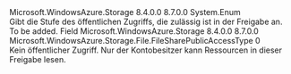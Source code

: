 <Type Name="FileSharePublicAccessType" FullName="Microsoft.WindowsAzure.Storage.File.FileSharePublicAccessType">
  <TypeSignature Language="C#" Value="public enum FileSharePublicAccessType" />
  <TypeSignature Language="ILAsm" Value=".class public auto ansi sealed FileSharePublicAccessType extends System.Enum" />
  <TypeSignature Language="DocId" Value="T:Microsoft.WindowsAzure.Storage.File.FileSharePublicAccessType" />
  <TypeSignature Language="VB.NET" Value="Public Enum FileSharePublicAccessType" />
  <TypeSignature Language="F#" Value="type FileSharePublicAccessType = " />
  <AssemblyInfo>
    <AssemblyName>Microsoft.WindowsAzure.Storage</AssemblyName>
    <AssemblyVersion>8.4.0.0</AssemblyVersion>
    <AssemblyVersion>8.7.0.0</AssemblyVersion>
  </AssemblyInfo>
  <Base>
    <BaseTypeName>System.Enum</BaseTypeName>
  </Base>
  <Docs>
    <summary>
            Gibt die Stufe des öffentlichen Zugriffs, die zulässig ist in der Freigabe an.
            </summary>
    <remarks>To be added.</remarks>
  </Docs>
  <Members>
    <Member MemberName="Off">
      <MemberSignature Language="C#" Value="Off" />
      <MemberSignature Language="ILAsm" Value=".field public static literal valuetype Microsoft.WindowsAzure.Storage.File.FileSharePublicAccessType Off = int32(0)" />
      <MemberSignature Language="DocId" Value="F:Microsoft.WindowsAzure.Storage.File.FileSharePublicAccessType.Off" />
      <MemberSignature Language="VB.NET" Value="Off" />
      <MemberSignature Language="F#" Value="Off = 0" Usage="Microsoft.WindowsAzure.Storage.File.FileSharePublicAccessType.Off" />
      <MemberType>Field</MemberType>
      <AssemblyInfo>
        <AssemblyName>Microsoft.WindowsAzure.Storage</AssemblyName>
        <AssemblyVersion>8.4.0.0</AssemblyVersion>
        <AssemblyVersion>8.7.0.0</AssemblyVersion>
      </AssemblyInfo>
      <ReturnValue>
        <ReturnType>Microsoft.WindowsAzure.Storage.File.FileSharePublicAccessType</ReturnType>
      </ReturnValue>
      <MemberValue>0</MemberValue>
      <Docs>
        <summary>
            Kein öffentlicher Zugriff. Nur der Kontobesitzer kann Ressourcen in dieser Freigabe lesen.
            </summary>
      </Docs>
    </Member>
  </Members>
</Type>